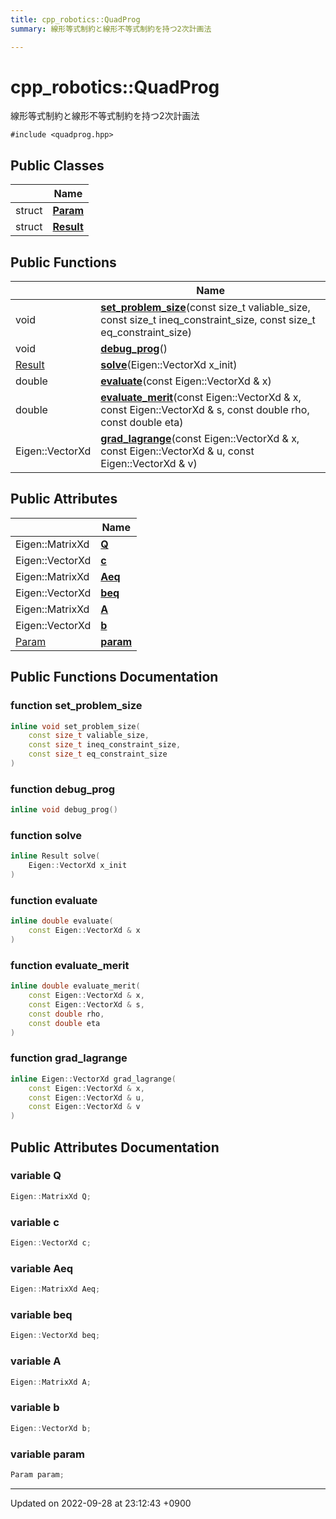 ```yaml
---
title: cpp_robotics::QuadProg
summary: 線形等式制約と線形不等式制約を持つ2次計画法 

---
```


# cpp_robotics::QuadProg



線形等式制約と線形不等式制約を持つ2次計画法 


`#include <quadprog.hpp>`

## Public Classes

|                | Name           |
| -------------- | -------------- |
| struct | **[Param](/cpp_robotics/doxybook/Classes/structcpp__robotics_1_1QuadProg_1_1Param/)**  |
| struct | **[Result](/cpp_robotics/doxybook/Classes/structcpp__robotics_1_1QuadProg_1_1Result/)**  |

## Public Functions

|                | Name           |
| -------------- | -------------- |
| void | **[set_problem_size](/cpp_robotics/doxybook/Classes/classcpp__robotics_1_1QuadProg/#function-set-problem-size)**(const size_t valiable_size, const size_t ineq_constraint_size, const size_t eq_constraint_size) |
| void | **[debug_prog](/cpp_robotics/doxybook/Classes/classcpp__robotics_1_1QuadProg/#function-debug-prog)**() |
| [Result](/cpp_robotics/doxybook/Classes/structcpp__robotics_1_1QuadProg_1_1Result/) | **[solve](/cpp_robotics/doxybook/Classes/classcpp__robotics_1_1QuadProg/#function-solve)**(Eigen::VectorXd x_init) |
| double | **[evaluate](/cpp_robotics/doxybook/Classes/classcpp__robotics_1_1QuadProg/#function-evaluate)**(const Eigen::VectorXd & x) |
| double | **[evaluate_merit](/cpp_robotics/doxybook/Classes/classcpp__robotics_1_1QuadProg/#function-evaluate-merit)**(const Eigen::VectorXd & x, const Eigen::VectorXd & s, const double rho, const double eta) |
| Eigen::VectorXd | **[grad_lagrange](/cpp_robotics/doxybook/Classes/classcpp__robotics_1_1QuadProg/#function-grad-lagrange)**(const Eigen::VectorXd & x, const Eigen::VectorXd & u, const Eigen::VectorXd & v) |

## Public Attributes

|                | Name           |
| -------------- | -------------- |
| Eigen::MatrixXd | **[Q](/cpp_robotics/doxybook/Classes/classcpp__robotics_1_1QuadProg/#variable-q)**  |
| Eigen::VectorXd | **[c](/cpp_robotics/doxybook/Classes/classcpp__robotics_1_1QuadProg/#variable-c)**  |
| Eigen::MatrixXd | **[Aeq](/cpp_robotics/doxybook/Classes/classcpp__robotics_1_1QuadProg/#variable-aeq)**  |
| Eigen::VectorXd | **[beq](/cpp_robotics/doxybook/Classes/classcpp__robotics_1_1QuadProg/#variable-beq)**  |
| Eigen::MatrixXd | **[A](/cpp_robotics/doxybook/Classes/classcpp__robotics_1_1QuadProg/#variable-a)**  |
| Eigen::VectorXd | **[b](/cpp_robotics/doxybook/Classes/classcpp__robotics_1_1QuadProg/#variable-b)**  |
| [Param](/cpp_robotics/doxybook/Classes/structcpp__robotics_1_1QuadProg_1_1Param/) | **[param](/cpp_robotics/doxybook/Classes/classcpp__robotics_1_1QuadProg/#variable-param)**  |

## Public Functions Documentation

### function set_problem_size

```cpp
inline void set_problem_size(
    const size_t valiable_size,
    const size_t ineq_constraint_size,
    const size_t eq_constraint_size
)
```


### function debug_prog

```cpp
inline void debug_prog()
```


### function solve

```cpp
inline Result solve(
    Eigen::VectorXd x_init
)
```


### function evaluate

```cpp
inline double evaluate(
    const Eigen::VectorXd & x
)
```


### function evaluate_merit

```cpp
inline double evaluate_merit(
    const Eigen::VectorXd & x,
    const Eigen::VectorXd & s,
    const double rho,
    const double eta
)
```


### function grad_lagrange

```cpp
inline Eigen::VectorXd grad_lagrange(
    const Eigen::VectorXd & x,
    const Eigen::VectorXd & u,
    const Eigen::VectorXd & v
)
```


## Public Attributes Documentation

### variable Q

```cpp
Eigen::MatrixXd Q;
```


### variable c

```cpp
Eigen::VectorXd c;
```


### variable Aeq

```cpp
Eigen::MatrixXd Aeq;
```


### variable beq

```cpp
Eigen::VectorXd beq;
```


### variable A

```cpp
Eigen::MatrixXd A;
```


### variable b

```cpp
Eigen::VectorXd b;
```


### variable param

```cpp
Param param;
```


-------------------------------

Updated on 2022-09-28 at 23:12:43 +0900